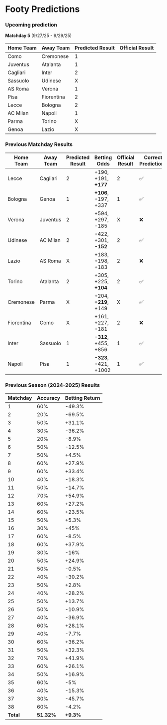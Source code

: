 # Footy Predictions

### Upcoming prediction

**Matchday 5** (9/27/25 - 9/29/25)

| Home Team | Away Team  | Predicted Result | Official Result |
| --------- | ---------- | ---------------- | --------------- |
| Como      | Cremonese  | 1                |                 |
| Juventus  | Atalanta   | 1                |                 |
| Cagliari  | Inter      | 2                |                 |
| Sassuolo  | Udinese    | X                |                 |
| AS Roma   | Verona     | 1                |                 |
| Pisa      | Fiorentina | 2                |                 |
| Lecce     | Bologna    | 2                |                 |
| AC Milan  | Napoli     | 1                |                 |
| Parma     | Torino     | X                |                 |
| Genoa     | Lazio      | X                |                 |

### Previous Matchday Results

| Home Team  | Away Team | Predicted Result | Betting Odds          | Official Result | Correct Prediction? |
| ---------- | --------- | ---------------- | --------------------- | --------------- | ------------------- |
| Lecce      | Cagliari  | 2                | +190, +191, **+177**  | 2               | ✅                  |
| Bologna    | Genoa     | 1                | **+106**, +197, +337  | 1               | ✅                  |
| Verona     | Juventus  | 2                | +594, +297, -185      | X               | ❌                  |
| Udinese    | AC Milan  | 2                | +422, +301, **-152**  | 2               | ✅                  |
| Lazio      | AS Roma   | X                | +183, +198, +183      | 2               | ❌                  |
| Torino     | Atalanta  | 2                | +305, +225, **+104**  | 2               | ✅                  |
| Cremonese  | Parma     | X                | +204, **+219**, +149  | X               | ✅                  |
| Fiorentina | Como      | X                | +161, +227, +181      | 2               | ❌                  |
| Inter      | Sassuolo  | 1                | **-312**, +455, +856  | 1               | ✅                  |
| Napoli     | Pisa      | 1                | **-323**, +421, +1002 | 1               | ✅                  |

### Previous Season (2024-2025) Results

| Matchday  | Accuracy   | Betting Return |
| --------- | ---------- | -------------- |
| 1         | 60%        | -49.3%         |
| 2         | 20%        | -69.5%         |
| 3         | 50%        | +31.1%         |
| 4         | 30%        | -36.2%         |
| 5         | 20%        | -8.9%          |
| 6         | 50%        | -12.5%         |
| 7         | 50%        | +4.5%          |
| 8         | 60%        | +27.9%         |
| 9         | 60%        | +33.4%         |
| 10        | 40%        | -18.3%         |
| 11        | 50%        | -14.7%         |
| 12        | 70%        | +54.9%         |
| 13        | 60%        | +27.2%         |
| 14        | 60%        | +23.5%         |
| 15        | 50%        | +5.3%          |
| 16        | 30%        | -45%           |
| 17        | 60%        | -8.5%          |
| 18        | 60%        | +37.9%         |
| 19        | 30%        | -16%           |
| 20        | 50%        | +24.9%         |
| 21        | 50%        | -0.5%          |
| 22        | 40%        | -30.2%         |
| 23        | 50%        | +2.8%          |
| 24        | 40%        | -28.2%         |
| 25        | 50%        | +13.7%         |
| 26        | 50%        | -10.9%         |
| 27        | 40%        | -36.9%         |
| 28        | 60%        | +28.1%         |
| 29        | 40%        | -7.7%          |
| 30        | 60%        | +36.2%         |
| 31        | 50%        | +32.3%         |
| 32        | 70%        | +41.9%         |
| 33        | 60%        | +26.1%         |
| 34        | 50%        | +16.9%         |
| 35        | 60%        | -5%            |
| 36        | 40%        | -15.3%         |
| 37        | 30%        | -45.7%         |
| 38        | 60%        | -4.2%          |
| **Total** | **51.32%** | **+9.3%**      |
